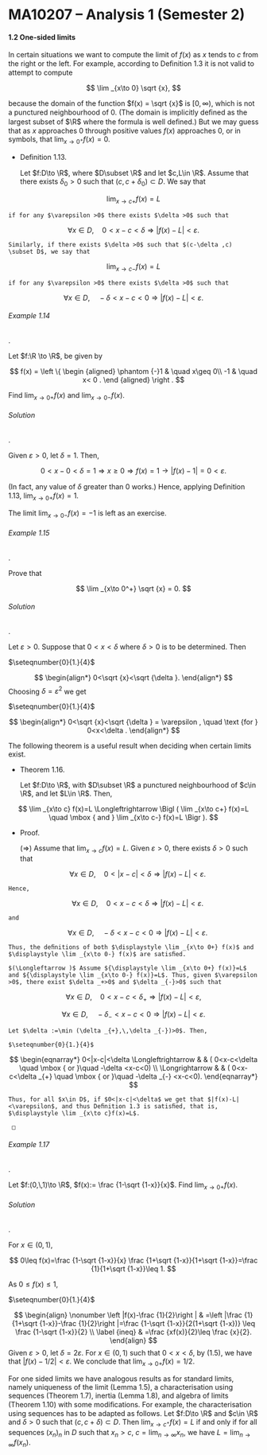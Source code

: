 MA10207 – Analysis 1 (Semester 2)
=================================

#### 1.2 One-sided limits

In certain situations we want to compute the limit of $f(x)$ as $x$ tends to $c$ from the right or the left. For example, according to Deﬁnition 1.3 it is not valid to attempt to compute


$$
 \lim _{x\to 0} \sqrt {x}, 
$$


because the domain of the function $f(x) = \sqrt {x}$ is $[0,\infty )$, which is not a punctured neighbourhood of 0. (The domain is implicitly deﬁned as the largest subset of $\R$ where the formula is well deﬁned.) But we may guess that as $x$ approaches 0 through positive values $f(x)$ approaches 0, or in symbols, that $\displaystyle \lim _{x\to 0^+} f(x) = 0$.

*   Deﬁnition 1.13. 
    
    Let $f:D\to \R$, where $D\subset \R$ and let $c,L\in \R$. Assume that there exists $\delta _0>0$ such that $(c,c+\delta _0) \subset D$. We say that
    
    
$$
 \lim _{x\to c+} f(x)=L 
$$

    
    if for any $\varepsilon >0$ there exists $\delta >0$ such that
    
    
$$
 \forall x\in D, \quad 0<x-c<\delta \Longrightarrow |f(x)-L|<\varepsilon . 
$$

    
    Similarly, if there exists $\delta >0$ such that $(c-\delta ,c) \subset D$, we say that
    
    
$$
 \lim _{x\to c-} f(x)=L 
$$

    
    if for any $\varepsilon >0$ there exists $\delta >0$ such that
    
    
$$
 \forall x\in D, \quad -\delta <x-c<0 \Longrightarrow |f(x)-L|<\varepsilon . 
$$

    

###### Example 1.14

. 

Let $f:\R \to \R$, be given by


$$
 f(x) = \left \{ \begin {aligned} \phantom {-}1 & \quad x\geq 0\\ -1 & \quad x< 0 . \end {aligned} \right . 
$$


Find $\displaystyle \lim _{x\to 0+} f(x)$ and $\displaystyle \lim _{x\to 0-} f(x)$.

###### Solution

. 

Given $\varepsilon >0$, let $\delta =1$. Then,


$$
 0<x-0<\delta =1\Longrightarrow x\geq 0 \Longrightarrow f(x)=1 \to |f(x)-1|=0<\varepsilon . 
$$


(In fact, any value of $\delta$ greater than $0$ works.) Hence, applying Deﬁnition 1.13, $\displaystyle \lim _{x\to 0+} f(x)=1$.

The limit ${\displaystyle \lim _{x\to 0-} f(x)=-1}$ is left as an exercise.

###### Example 1.15

. 

Prove that


$$
 \lim _{x\to 0^+} \sqrt {x} = 0. 
$$


###### Solution

. 

Let $\varepsilon >0$. Suppose that $0<x<\delta$ where $\delta >0$ is to be determined. Then

$\seteqnumber{0}{1.}{4}$


$$
 \begin{align*} 0<\sqrt {x}<\sqrt {\delta }. \end{align*} 
$$
 Choosing $\delta = \varepsilon ^2$ we get

$\seteqnumber{0}{1.}{4}$


$$
 \begin{align*} 0<\sqrt {x}<\sqrt {\delta } = \varepsilon , \quad \text {for } 0<x<\delta . \end{align*} 
$$


The following theorem is a useful result when deciding when certain limits exist.

*   Theorem 1.16. 
    
    Let $f:D\to \R$, with $D\subset \R$ a punctured neighbourhood of $c\in \R$, and let $L\in \R$. Then,
    
    
$$
 \lim _{x\to c} f(x)=L \Longleftrightarrow \Bigl ( \lim _{x\to c+} f(x)=L \quad \mbox { and } \lim _{x\to c-} f(x)=L \Bigr ). 
$$

    

*   Proof.
    
    $(\Longrightarrow )$ Assume that $\lim _{x\to c} f(x)=L$. Given $\varepsilon >0$, there exists $\delta >0$ such that
    
    
$$
 \quad \forall x\in D, \quad 0<|x-c|<\delta \Longrightarrow |f(x)-L|<\varepsilon . 
$$

    
    Hence,
    
    
$$
 \quad \forall x\in D, \quad 0<x-c<\delta \Longrightarrow |f(x)-L|<\varepsilon . 
$$

    
    and
    
    
$$
 \quad \forall x\in D, \quad -\delta <x-c<0\Longrightarrow |f(x)-L|<\varepsilon . 
$$

    
    Thus, the deﬁnitions of both $\displaystyle \lim _{x\to 0+} f(x)$ and $\displaystyle \lim _{x\to 0-} f(x)$ are satisﬁed.
    
    $(\Longleftarrow )$ Assume ${\displaystyle \lim _{x\to 0+} f(x)}=L$ and ${\displaystyle \lim _{x\to 0-} f(x)}=L$. Thus, given $\varepsilon >0$, there exist $\delta _+>0$ and $\delta _{-}>0$ such that
    
    
$$
 \forall x \in D, \quad 0<x-c<\delta _{+} \Longrightarrow |f(x)-L|<\varepsilon , 
$$

    
    
$$
 \forall x \in D, \quad -\delta _{-}<x-c<0 \Longrightarrow |f(x)-L|<\varepsilon . 
$$

    
    Let $\delta :=\min (\delta _{+},\,\delta _{-})>0$. Then,
    
    $\seteqnumber{0}{1.}{4}$
    
    
$$
 \begin{eqnarray*} 0<|x-c|<\delta \Longleftrightarrow & & ( 0<x-c<\delta \quad \mbox { or }\quad -\delta <x-c<0) \\ \Longrightarrow & & ( 0<x-c<\delta _{+} \quad \mbox { or }\quad -\delta _{-} <x-c<0). \end{eqnarray*} 
$$

    
    Thus, for all $x\in D$, if $0<|x-c|<\delta$ we get that $|f(x)-L|<\varepsilon$, and thus Deﬁnition 1.3 is satisﬁed, that is, $\displaystyle \lim _{x\to c}f(x)=L$.
    
     □
    

###### Example 1.17

. 

Let $f:(0,\,1)\to \R$, $f(x):= \frac {1-\sqrt {1-x}}{x}$. Find $\displaystyle \lim _{x\to 0+}f(x)$.

###### Solution

. 

For $x\in (0,1)$,


$$
 0\leq f(x)=\frac {1-\sqrt {1-x}}{x} \frac {1+\sqrt {1-x}}{1+\sqrt {1-x}}=\frac {1}{1+\sqrt {1-x}}\leq 1. 
$$


As $0\leq f(x)\leq 1$,

$\seteqnumber{0}{1.}{4}$


$$
 \begin{align} \nonumber \left |f(x)-\frac {1}{2}\right | & =\left |\frac {1}{1+\sqrt {1-x}}-\frac {1}{2}\right |=\frac {1-\sqrt {1-x}}{2(1+\sqrt {1-x})} \leq \frac {1-\sqrt {1-x}}{2} \\ \label {ineq} & =\frac {xf(x)}{2}\leq \frac {x}{2}. \end{align} 
$$
 Given $\varepsilon >0$, let $\delta =2\varepsilon$. For $x\in (0,\,1)$ such that $0<x<\delta$, by (1.5), we have that $|f(x)-1/2|<\varepsilon$. We conclude that $\displaystyle \lim _{x\to 0+}f(x)=1/2$.

For one sided limits we have analogous results as for standard limits, namely uniqueness of the limit (Lemma 1.5), a characterisation using sequences (Theorem 1.7), inertia (Lemma 1.8), and algebra of limits (Theorem 1.10) with some modiﬁcations. For example, the characterisation using sequences has to be adapted as follows. Let $f:D\to \R$ and $c\in \R$ and $\delta >0$ such that $(c,c+\delta ) \subset D$. Then $\displaystyle \lim _{x\to c^+}f(x) = L$ if and only if for all sequences $(x_n)_n$ in $D$ such that $x_n>c$, $c = \displaystyle \lim _{n\to \infty } x_n$, we have $L = \displaystyle \lim _{n\to \infty } f(x_n)$.